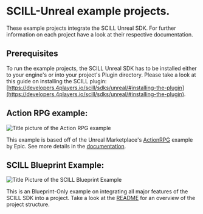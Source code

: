 # SCILL-Unreal example projects.

These example projects integrate the SCILL Unreal SDK. For further information on each project have a look at their respective documentation.

## Prerequisites

To run the example projects, the SCILL Unreal SDK has to be installed either to your engine's or into your project's Plugin directory. Please take a look at this guide on installing the SCILL plugin: [https://developers.4players.io/scill/sdks/unreal/#installing-the-plugin](https://developers.4players.io/scill/sdks/unreal/#installing-the-plugin).

## Action RPG example:

![Title picture of the Action RPG example](ActionRPG/Documentation/title.png)

This example is based off of the Unreal Marketplace's [ActionRPG](https://www.unrealengine.com/marketplace/en-US/product/action-rpg) example by Epic. See more details in the [documentation](/ActionRPG/Documentation/Index.md).

## SCILL Blueprint Example:

![Title Picture of the SCILL Blueprint Example](ScillBPExample/Documentation/BattlePass.png)

This is an Blueprint-Only example on integrating all major features
of the SCILL SDK into a project. Take a look at the [README](ScillBPExample/README.md) for an overview of the project structure.
